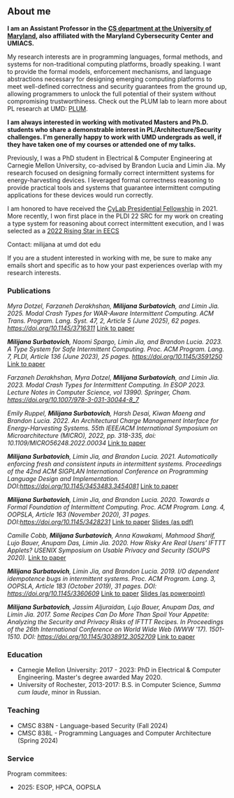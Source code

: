 ## About me

**I am an Assistant Professor in the [CS department at the University of Maryland](https://www.cs.umd.edu/), also affiliated with the Maryland Cybersecurity Center and UMIACS.**

My research interests are in programming languages, formal methods, and systems for non-traditional computing platforms, broadly speaking. 
I want to provide the formal models, enforcement mechanisms, and language abstractions necessary for designing emerging computing platforms to meet well-defined correctness and security guarantees from the ground up, allowing programmers to unlock the full potential of their system without compromising trustworthiness. Check out the PLUM lab to learn more about PL research at UMD: [PLUM](https://plum-umd.github.io/).

**I am always interested in working with motivated Masters and Ph.D. students who share a demonstrable interest in PL/Architecture/Security challenges. I'm generally happy to work with UMD undergrads as well, if they have taken one of my courses or attended one of my talks.**

Previously, I was a PhD student in Electrical & Computer Engineering at Carnegie Mellon University, co-advised by Brandon Lucia and Limin Jia. My research focused on designing formally correct 
intermittent systems for energy-harvesting devices. I leveraged formal correctness reasoning to provide practical tools and systems that guarantee intermittent computing applications for these devices would run correctly.  

I am honored to have received the [CyLab Presidential Fellowship](https://cylab.cmu.edu/news/2021/08/11-presidential-fellows.html) in 2021. More recently, I won first place in the PLDI 22 SRC for 
my work on creating a type system for reasoning about correct intermittent execution, and 
I was selected as a [2022 Rising Star in EECS](https://risingstars.utexas.edu/profiles/milijana-surbatovich)


Contact: milijana at umd dot edu

If you are a student interested in working with me, be sure to make any emails short and specific as to how your past experiences overlap with my research interests. 

### Publications

_Myra Dotzel, Farzaneh Derakhshan, **Milijana Surbatovich**, and Limin Jia. 2025. Modal Crash Types for WAR-Aware Intermittent Computing. ACM Trans. Program. Lang. Syst. 47, 2, Article 5 (June 2025), 62 pages. https://doi.org/10.1145/3716311_ [Link to paper](./assets/docs/crash_types_toplas.pdf)

_**Milijana Surbatovich**, Naomi Spargo, Limin Jia, and Brandon Lucia. 2023. A Type System for Safe Intermittent Computing. Proc. ACM Program. Lang. 7, PLDI, Article 136 (June 2023), 25 pages. https://doi.org/10.1145/3591250_ [Link to paper](./assets/docs/surbatovich_pldi23_curricle.pdf) 

_Farzaneh Derakhshan, Myra Dotzel, **Milijana Surbatovich**, and Limin Jia. 2023. Modal Crash Types for Intermittent Computing. In ESOP 2023. Lecture Notes in Computer Science, vol 13990. Springer, Cham. https://doi.org/10.1007/978-3-031-30044-8_7_


_Emily Ruppel, **Milijana Surbatovich**, Harsh Desai, Kiwan Maeng and Brandon Lucia. 2022. An Architectural Charge Management Interface for Energy-Harvesting Systems. 55th IEEE/ACM International Symposium on Microarchitecture (MICRO), 2022, pp. 318-335, doi: 10.1109/MICRO56248.2022.00034_
 [Link to paper](./assets/docs/culpeo.pdf)

_**Milijana Surbatovich**, Limin Jia, and Brandon Lucia. 2021. Automatically enforcing fresh and consistent inputs in intermittent systems. Proceedings of the 42nd ACM SIGPLAN International Conference on Programming Language Design and Implementation. DOI:https://doi.org/10.1145/3453483.3454081_ [Link to paper](./assets/docs/pldi21main-p363-p-ad47bbe125-51344-final.pdf)

_**Milijana Surbatovich**, Limin Jia, and Brandon Lucia. 2020. Towards a Formal Foundation of Intermittent Computing. 
Proc. ACM Program. Lang. 4, OOPSLA, Article 163 (November 2020), 31 pages. DOI:https://doi.org/10.1145/3428231_ 
[Link to paper](./assets/docs/surbatovich_oopsla20.pdf) [Slides (as pdf)](./assets/docs/formal_foundation_flat_copy.pdf) 

_Camille Cobb, **Milijana Surbatovich**, Anna Kawakami, Mahmood Sharif, Lujo Bauer, Anupam Das, Limin Jia. 2020. How Risky Are Real Users’ IFTTT Applets? USENIX Symposium on Usable Privacy and Security (SOUPS 2020)._ [Link to paper](https://camillec.com/SOUPS_2020_IFTTT.pdf)  

_**Milijana Surbatovich**, Limin Jia, and Brandon Lucia. 2019. I/O dependent idempotence bugs in intermittent systems. 
Proc. ACM Program. Lang. 3, OOPSLA, Article 183 (October 2019), 31 pages. DOI: https://doi.org/10.1145/3360609_
[Link to paper](./assets/docs/oopsla19main-p401-p.pdf)     [Slides (as powerpoint)](./assets/docs/ibis_presentation_short.pptx)

_**Milijana Surbatovich**, Jassim Aljuraidan, Lujo Bauer, Anupam Das, and Limin Jia. 2017. Some Recipes Can Do More Than Spoil Your Appetite: Analyzing the Security and Privacy Risks of IFTTT Recipes. In Proceedings of the 26th International Conference on World Wide Web (WWW '17). 1501-1510. DOI: https://doi.org/10.1145/3038912.3052709_ 
[Link to paper](https://www.archive.ece.cmu.edu/~lbauer/papers/2017/www2017-ifttt-info-flows.pdf)


### Education
- Carnegie Mellon University: 2017 - 2023: PhD in Electrical & Computer Engineering. Master's degree awarded May 2020.
- University of Rochester, 2013-2017: B.S. in Computer Science, _Summa cum laude_, minor in Russian.

### Teaching 
- CMSC 838N - Language-based Security (Fall 2024)
- CMSC 838L - Programming Languages and Computer Architecture (Spring 2024)

### Service

Program commitees: 
- 2025: ESOP, HPCA, OOPSLA
